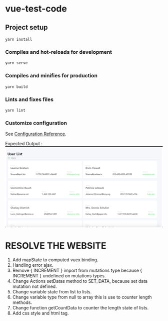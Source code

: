 # vue-test-code

## Project setup
```
yarn install
```

### Compiles and hot-reloads for development
```
yarn serve
```

### Compiles and minifies for production
```
yarn build
```

### Lints and fixes files
```
yarn lint
```

### Customize configuration
See [Configuration Reference](https://cli.vuejs.org/config/).

Expected Output :
![expected](./src/assets/Expected.png)

# RESOLVE THE WEBSITE 

1. Add mapState to computed vuex binding.
2. Handling error ajax.
3. Remove { INCREMENT } import from mutations type because { INCREMENT } undefined on mutations types. 
4. Change Actions setDatas method to SET_DATA, because set data mutation not defined.
5. Change variable state from list to lists. 
6. Change variable type from null to array this is use to counter length methods.
7. Change function getCountData to counter the length state of lists.
8. Add css style and html tag.